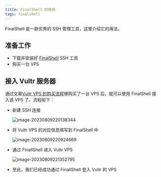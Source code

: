 ```yaml
---
title: FinalShell 的使用
tags: finalshell
---
```


FinalShell 是一款优秀的 SSH 管理工具，这里介绍它的用法。

## 准备工作

- 下载并安装好 [FinalShell](https://www.hostbuf.com/t/988.html) SSH 工具
- 购买一台 VPS

## 接入 Vultr 服务器

通过文章[Vultr VPS 的购买流程](https://meiting-wang.github.io/2023/08/09/vultr-vps-%E7%9A%84%E8%B4%AD%E4%B9%B0%E6%B5%81%E7%A8%8B.html)够购买了一台 VPS 后，就可以使用 FinalShell 接入该 VPS 了。流程如下：

- 新建 SSH 连接

  ![image-20230809220138344](https://cdn.staticaly.com/gh/Meiting-Wang/pictures@main/picgo/202308092201365.png)

- 将 Vultr VPS 的对应信息填写到 FinalShell 中

  ![image-20230809220924669](https://cdn.staticaly.com/gh/Meiting-Wang/pictures@main/picgo/202308092209703.png)

- 通过 FinallShell 进入 Vultr VPS

  ![image-20230809221352795](https://cdn.staticaly.com/gh/Meiting-Wang/pictures@main/picgo/202308092213903.png)

- 至此，我们已经成功通过 FinallShell 登入 Vultr 的 VPS

























